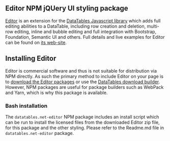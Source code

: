 
## Editor NPM jQUery UI styling package

[Editor](https://editor.datatables.net) is an extension for the [DataTables Javascript library](https://datatables.net) which adds full editing abilities to a DataTable, including row creation and deletion, multi-row editing, inline and bubble editing and full integration with Bootstrap, Foundation, Semantic UI and others. Full details and live examples for Editor can be found on [its web-site](https://editor.datatables.net).



## Installing Editor

Editor is commercial software and thus is not suitable for distribution via NPM directly. As such the primary method to include Editor on your page is to [download the Editor packages](https://editor.datatables.net/download) or use the [DataTables download builder](https://datatables.net/download). However, NPM packages are useful for package builders such as WebPack and Yarn, which is why this package is available.


### Bash installation

The `datatables.net-editor` NPM package includes an install script which can be run to install the licensed files from the downloaded Editor zip file, for this package and the other styling. Please refer to the Readme.md file in `datatables.net-editor` package.
